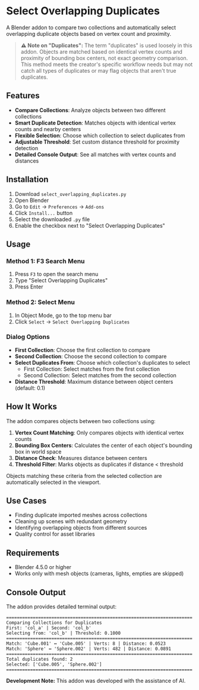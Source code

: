 # Select Overlapping Duplicates

A Blender addon to compare two collections and automatically select overlapping duplicate objects based on vertex count and proximity.

> **⚠️ Note on "Duplicates":** The term "duplicates" is used loosely in this addon. Objects are matched based on identical vertex counts and proximity of bounding box centers, not exact geometry comparison. This method meets the creator's specific workflow needs but may not catch all types of duplicates or may flag objects that aren't true duplicates.

## Features

- **Compare Collections**: Analyze objects between two different collections
- **Smart Duplicate Detection**: Matches objects with identical vertex counts and nearby centers
- **Flexible Selection**: Choose which collection to select duplicates from
- **Adjustable Threshold**: Set custom distance threshold for proximity detection
- **Detailed Console Output**: See all matches with vertex counts and distances

## Installation

1. Download `select_overlapping_duplicates.py`
2. Open Blender
3. Go to `Edit` → `Preferences` → `Add-ons`
4. Click `Install...` button
5. Select the downloaded `.py` file
6. Enable the checkbox next to "Select Overlapping Duplicates"

## Usage

### Method 1: F3 Search Menu
1. Press `F3` to open the search menu
2. Type "Select Overlapping Duplicates"
3. Press Enter

### Method 2: Select Menu
1. In Object Mode, go to the top menu bar
2. Click `Select` → `Select Overlapping Duplicates`

### Dialog Options

- **First Collection**: Choose the first collection to compare
- **Second Collection**: Choose the second collection to compare
- **Select Duplicates From**: Choose which collection's duplicates to select
  - First Collection: Select matches from the first collection
  - Second Collection: Select matches from the second collection
- **Distance Threshold**: Maximum distance between object centers (default: 0.1)

## How It Works

The addon compares objects between two collections using:

1. **Vertex Count Matching**: Only compares objects with identical vertex counts
2. **Bounding Box Centers**: Calculates the center of each object's bounding box in world space
3. **Distance Check**: Measures distance between centers
4. **Threshold Filter**: Marks objects as duplicates if distance < threshold

Objects matching these criteria from the selected collection are automatically selected in the viewport.

## Use Cases

- Finding duplicate imported meshes across collections
- Cleaning up scenes with redundant geometry
- Identifying overlapping objects from different sources
- Quality control for asset libraries

## Requirements

- Blender 4.5.0 or higher
- Works only with mesh objects (cameras, lights, empties are skipped)

## Console Output

The addon provides detailed terminal output:
```
======================================================================
Comparing Collections for Duplicates
First: 'col_a' | Second: 'col_b'
Selecting from: 'col_b' | Threshold: 0.1000
======================================================================
Match: 'Cube.001' ↔ 'Cube.005' | Verts: 8 | Distance: 0.0523
Match: 'Sphere' ↔ 'Sphere.002' | Verts: 482 | Distance: 0.0891
======================================================================
Total duplicates found: 2
Selected: ['Cube.005', 'Sphere.002']
======================================================================
```

**Development Note:** This addon was developed with the assistance of AI.
